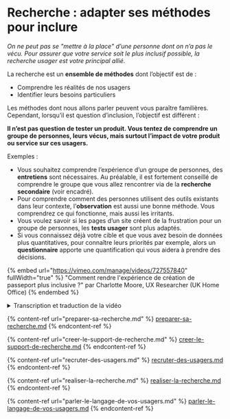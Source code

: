 # Recherche : adapter ses méthodes pour inclure

_On ne peut pas se "mettre à la place" d’une personne dont on n’a pas le vécu. Pour assurer que votre service soit le plus inclusif possible, la recherche usager est votre principal allié._

La recherche est un **ensemble de méthodes** dont l’objectif est de :

* Comprendre les réalités de nos usagers
* Identifier leurs besoins particuliers

Les méthodes dont nous allons parler peuvent vous paraître familières. Cependant, lorsqu’il est question d’inclusion, l’objectif est différent :

**Il n’est pas question de tester un produit. Vous tentez de comprendre un groupe de personnes, leurs vécus, mais surtout l’impact de votre produit ou service sur ces usagers.**

Exemples :

* Vous souhaitez comprendre l’expérience d’un groupe de personnes, des **entretiens** sont nécessaires. Au préalable, il est fortement conseillé de comprendre le groupe que vous allez rencontrer via de la **recherche secondaire** (voir encadré).
* Pour comprendre comment des personnes utilisent des outils existants dans leur contexte, l’**observation** est aussi une bonne méthode. Vous comprendrez ce qui fonctionne, mais aussi les irritants.
* Vous voulez savoir si les pages d’un site créent de la frustration pour un groupe de personnes, les **tests usager** sont plus adaptés.
* Si vous connaissez déjà votre cible et que vous avez besoin de données plus quantitatives, pour connaître leurs priorités par exemple, alors un **questionnaire** apporte une quantification qui vous aidera à prendre des décisions.

{% embed url="https://vimeo.com/manage/videos/727557840" fullWidth="true" %}
"Comment rendre l'expérience de création de passeport plus inclusive ?" par Charlotte Moore, UX Researcher (UK Home Office)
{% endembed %}

<details>

<summary>Transcription et traduction de la vidéo</summary>

### Traduction **française**

Caroline Bonjour ! Dans le cadre de notre introduction à l'inclusion, nous avons invité Charlotte Moore, qui fait de la recherche utilisateur depuis à peu près 17 ans. Depuis 7 ans, elle travaille au Ministère de l'Intérieur britannique. On a fait appel à elle, parce qu'on a trouvé intéressante son approche pour assurer que le service sur lequel elle travaille soit aussi inclusif que possible. Elle nous raconte.

Bonjour Charlotte.

Charlotte Bonjour Caroline.

Caroline Dis-moi sur quoi tu travaillais lorsque tu as mené cette recherche très intéressante dont tu vas nous parler.

Charlotte En effet. Je vais partager mes slides dans un moment. Ce sont des images que vous pourrez regarder pendant que je parle. Je travaillais à la numérisation des passeports britanniques, en tant que responsable de la recherche utilisateur, durant environ trois ans et demie.

On réfléchissait à la manière d’effectuer toute la démarche de demande de passeport en ligne. Lorsque j’ai rejoint l’équipe, il était juste question de mettre en production le parcours usager standard, donc c’était simplement pour les adultes qui renouvellent leur passeport.

Ensuite, on a commencé à regarder les parcours usagers plus compliqués, comme les premières demandes de passeport, les demandes de passeport pour enfants, celles pour les personnes qui voulaient changer leur nom sur le document pour différentes raisons. On a passé deux années supplémentaires à réfléchir pour faire en sorte que le service fonctionne pour tous les parcours usagers possibles, tout ce dont les personnes auraient besoin.

On a investi beaucoup de temps dans la recherche sur l’accessibilité et l’inclusion. On voulait s’assurer que personne ne soit exclu dans l’utilisation de notre service.

Je vais partager mon écran avec vous. Et je vais trouver cette diapo. Je crois que c’est celle-là.

\[Diapo 1 - Phrase : personne ne devrait être exclu lors de l’utilisation du service numérique de demande de passeport britannique.]

Voilà notre point de départ. On voulait s'assurer qu’en lançant le service en ligne, on n'allait exclure personne.

Une des raisons c’était qu’on poussait les gens à utiliser le service en ligne, parce que c’était plus efficace pour nous d’un point de vue business d’utiliser le service en ligne. On rendait le service de demande de passeport en ligne un peu moins cher pour les usagers. C’est aussi plus efficace, en termes de traitement, d’un point de vue opérationnel. Ce qui fait que c’est plus rapide. En fait, c’est plus rapide pour nous de traiter les demandes de passeports. C’est aussi plus rapide pour les gens de recevoir leur passeport. Tout est plus simple !

Le formulaire papier à remplir pour un passeport est assez compliqué et long, et il faut écrire dans des cases. Il y a toujours plein de problèmes et les gens n'y arrivent jamais du premier coup.

Dans le formulaire en ligne, les gens ne voient que les questions auxquelles ils doivent répondre. On fait en sorte que le formulaire présente les bonnes questions, en fonction des informations qui nous sont déjà fournies, donc vous ne voyez que les questions auxquelles vous devez répondre.

</details>

{% content-ref url="preparer-sa-recherche.md" %}
[preparer-sa-recherche.md](preparer-sa-recherche.md)
{% endcontent-ref %}

{% content-ref url="creer-le-support-de-recherche.md" %}
[creer-le-support-de-recherche.md](creer-le-support-de-recherche.md)
{% endcontent-ref %}

{% content-ref url="recruter-des-usagers.md" %}
[recruter-des-usagers.md](recruter-des-usagers.md)
{% endcontent-ref %}

{% content-ref url="realiser-la-recherche.md" %}
[realiser-la-recherche.md](realiser-la-recherche.md)
{% endcontent-ref %}

{% content-ref url="parler-le-langage-de-vos-usagers.md" %}
[parler-le-langage-de-vos-usagers.md](parler-le-langage-de-vos-usagers.md)
{% endcontent-ref %}
